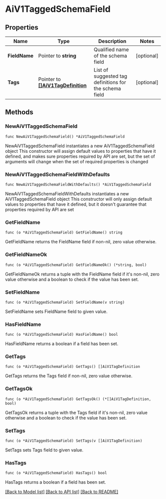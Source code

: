 # AiV1TaggedSchemaField

## Properties

Name | Type | Description | Notes
------------ | ------------- | ------------- | -------------
**FieldName** | Pointer to **string** | Qualified name of the schema field | [optional] 
**Tags** | Pointer to [**[]AiV1TagDefinition**](AiV1TagDefinition.md) | List of suggested tag definitions for the schema field | [optional] 

## Methods

### NewAiV1TaggedSchemaField

`func NewAiV1TaggedSchemaField() *AiV1TaggedSchemaField`

NewAiV1TaggedSchemaField instantiates a new AiV1TaggedSchemaField object
This constructor will assign default values to properties that have it defined,
and makes sure properties required by API are set, but the set of arguments
will change when the set of required properties is changed

### NewAiV1TaggedSchemaFieldWithDefaults

`func NewAiV1TaggedSchemaFieldWithDefaults() *AiV1TaggedSchemaField`

NewAiV1TaggedSchemaFieldWithDefaults instantiates a new AiV1TaggedSchemaField object
This constructor will only assign default values to properties that have it defined,
but it doesn't guarantee that properties required by API are set

### GetFieldName

`func (o *AiV1TaggedSchemaField) GetFieldName() string`

GetFieldName returns the FieldName field if non-nil, zero value otherwise.

### GetFieldNameOk

`func (o *AiV1TaggedSchemaField) GetFieldNameOk() (*string, bool)`

GetFieldNameOk returns a tuple with the FieldName field if it's non-nil, zero value otherwise
and a boolean to check if the value has been set.

### SetFieldName

`func (o *AiV1TaggedSchemaField) SetFieldName(v string)`

SetFieldName sets FieldName field to given value.

### HasFieldName

`func (o *AiV1TaggedSchemaField) HasFieldName() bool`

HasFieldName returns a boolean if a field has been set.

### GetTags

`func (o *AiV1TaggedSchemaField) GetTags() []AiV1TagDefinition`

GetTags returns the Tags field if non-nil, zero value otherwise.

### GetTagsOk

`func (o *AiV1TaggedSchemaField) GetTagsOk() (*[]AiV1TagDefinition, bool)`

GetTagsOk returns a tuple with the Tags field if it's non-nil, zero value otherwise
and a boolean to check if the value has been set.

### SetTags

`func (o *AiV1TaggedSchemaField) SetTags(v []AiV1TagDefinition)`

SetTags sets Tags field to given value.

### HasTags

`func (o *AiV1TaggedSchemaField) HasTags() bool`

HasTags returns a boolean if a field has been set.


[[Back to Model list]](../README.md#documentation-for-models) [[Back to API list]](../README.md#documentation-for-api-endpoints) [[Back to README]](../README.md)


